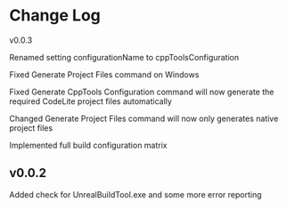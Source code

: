 Change Log
==========

v0.0.3

Renamed setting configurationName to cppToolsConfiguration

Fixed Generate Project Files command on Windows

Fixed Generate CppTools Configuration command will now generate the required CodeLite project files automatically

Changed Generate Project Files command will now only generates native project files

Implemented full build configuration matrix

v0.0.2
------

Added check for UnrealBuildTool.exe and some more error reporting
